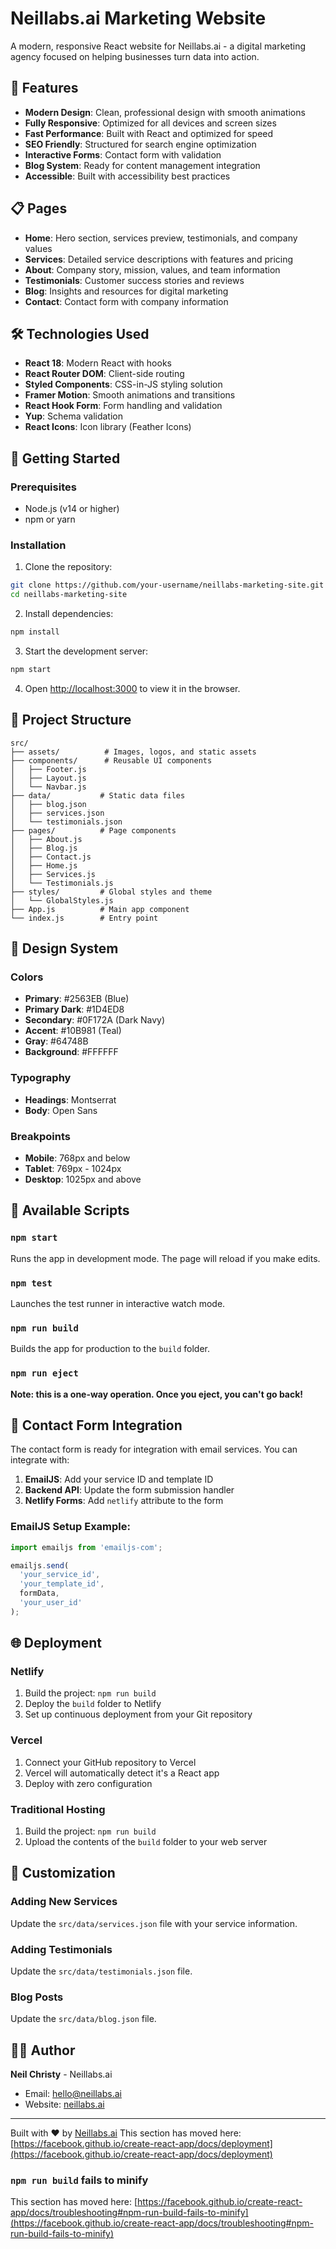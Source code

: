 # Neillabs.ai Marketing Website

A modern, responsive React website for Neillabs.ai - a digital marketing agency focused on helping businesses turn data into action.

## 🚀 Features

- **Modern Design**: Clean, professional design with smooth animations
- **Fully Responsive**: Optimized for all devices and screen sizes
- **Fast Performance**: Built with React and optimized for speed
- **SEO Friendly**: Structured for search engine optimization
- **Interactive Forms**: Contact form with validation
- **Blog System**: Ready for content management integration
- **Accessible**: Built with accessibility best practices

## 📋 Pages

- **Home**: Hero section, services preview, testimonials, and company values
- **Services**: Detailed service descriptions with features and pricing
- **About**: Company story, mission, values, and team information
- **Testimonials**: Customer success stories and reviews
- **Blog**: Insights and resources for digital marketing
- **Contact**: Contact form with company information

## 🛠 Technologies Used

- **React 18**: Modern React with hooks
- **React Router DOM**: Client-side routing
- **Styled Components**: CSS-in-JS styling solution
- **Framer Motion**: Smooth animations and transitions
- **React Hook Form**: Form handling and validation
- **Yup**: Schema validation
- **React Icons**: Icon library (Feather Icons)

## 🏁 Getting Started

### Prerequisites

- Node.js (v14 or higher)
- npm or yarn

### Installation

1. Clone the repository:
```bash
git clone https://github.com/your-username/neillabs-marketing-site.git
cd neillabs-marketing-site
```

2. Install dependencies:
```bash
npm install
```

3. Start the development server:
```bash
npm start
```

4. Open [http://localhost:3000](http://localhost:3000) to view it in the browser.

## 📁 Project Structure

```
src/
├── assets/          # Images, logos, and static assets
├── components/      # Reusable UI components
│   ├── Footer.js
│   ├── Layout.js
│   └── Navbar.js
├── data/           # Static data files
│   ├── blog.json
│   ├── services.json
│   └── testimonials.json
├── pages/          # Page components
│   ├── About.js
│   ├── Blog.js
│   ├── Contact.js
│   ├── Home.js
│   ├── Services.js
│   └── Testimonials.js
├── styles/         # Global styles and theme
│   └── GlobalStyles.js
├── App.js          # Main app component
└── index.js        # Entry point
```

## 🎨 Design System

### Colors
- **Primary**: #2563EB (Blue)
- **Primary Dark**: #1D4ED8
- **Secondary**: #0F172A (Dark Navy)
- **Accent**: #10B981 (Teal)
- **Gray**: #64748B
- **Background**: #FFFFFF

### Typography
- **Headings**: Montserrat
- **Body**: Open Sans

### Breakpoints
- **Mobile**: 768px and below
- **Tablet**: 769px - 1024px
- **Desktop**: 1025px and above

## 🚀 Available Scripts

### `npm start`
Runs the app in development mode. The page will reload if you make edits.

### `npm test`
Launches the test runner in interactive watch mode.

### `npm run build`
Builds the app for production to the `build` folder.

### `npm run eject`
**Note: this is a one-way operation. Once you eject, you can't go back!**

## 📧 Contact Form Integration

The contact form is ready for integration with email services. You can integrate with:

1. **EmailJS**: Add your service ID and template ID
2. **Backend API**: Update the form submission handler
3. **Netlify Forms**: Add `netlify` attribute to the form

### EmailJS Setup Example:
```javascript
import emailjs from 'emailjs-com';

emailjs.send(
  'your_service_id',
  'your_template_id',
  formData,
  'your_user_id'
);
```

## 🌐 Deployment

### Netlify
1. Build the project: `npm run build`
2. Deploy the `build` folder to Netlify
3. Set up continuous deployment from your Git repository

### Vercel
1. Connect your GitHub repository to Vercel
2. Vercel will automatically detect it's a React app
3. Deploy with zero configuration

### Traditional Hosting
1. Build the project: `npm run build`
2. Upload the contents of the `build` folder to your web server

## 🔧 Customization

### Adding New Services
Update the `src/data/services.json` file with your service information.

### Adding Testimonials
Update the `src/data/testimonials.json` file.

### Blog Posts
Update the `src/data/blog.json` file.

## 👨‍💻 Author

**Neil Christy** - Neillabs.ai
- Email: hello@neillabs.ai
- Website: [neillabs.ai](https://neillabs.ai)

---

Built with ❤️ by [Neillabs.ai](https://neillabs.ai)
This section has moved here: [https://facebook.github.io/create-react-app/docs/deployment](https://facebook.github.io/create-react-app/docs/deployment)

### `npm run build` fails to minify

This section has moved here: [https://facebook.github.io/create-react-app/docs/troubleshooting#npm-run-build-fails-to-minify](https://facebook.github.io/create-react-app/docs/troubleshooting#npm-run-build-fails-to-minify)
